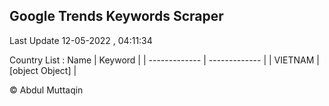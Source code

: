 

## Google Trends Keywords Scraper 
 
Last Update 12-05-2022 , 04:11:34

Country List :
 Name  | Keyword |
| ------------- | ------------- |
| VIETNAM | [object Object] |



© Abdul Muttaqin 
